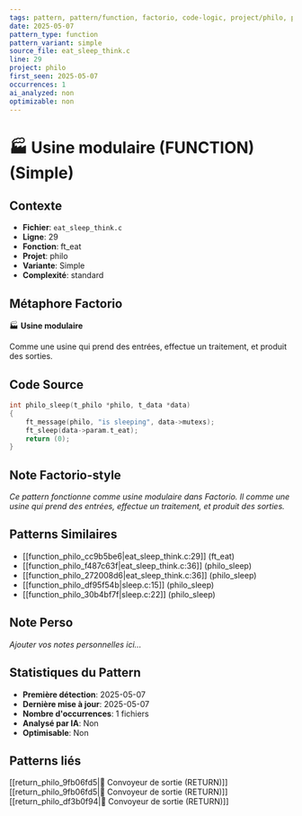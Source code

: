 ```yaml
---
tags: pattern, pattern/function, factorio, code-logic, project/philo, pattern/variant/simple
date: 2025-05-07
pattern_type: function
pattern_variant: simple
source_file: eat_sleep_think.c
line: 29
project: philo
first_seen: 2025-05-07
occurrences: 1
ai_analyzed: non
optimizable: non
---
```


# 🏭 Usine modulaire (FUNCTION) (Simple)

## Contexte
- **Fichier**: `eat_sleep_think.c`
- **Ligne**: 29
- **Fonction**: ft_eat
- **Projet**: philo
- **Variante**: Simple
- **Complexité**: standard

## Métaphore Factorio
🏭 **Usine modulaire**

Comme une usine qui prend des entrées, effectue un traitement, et produit des sorties.

## Code Source
```c
int	philo_sleep(t_philo *philo, t_data *data)
{
	ft_message(philo, "is sleeping", data->mutexs);
	ft_sleep(data->param.t_eat);
	return (0);
}
```

## Note Factorio-style
*Ce pattern fonctionne comme usine modulaire dans Factorio. Il comme une usine qui prend des entrées, effectue un traitement, et produit des sorties.*

## Patterns Similaires
- [[function_philo_cc9b5be6|eat_sleep_think.c:29]] (ft_eat)
- [[function_philo_f487c63f|eat_sleep_think.c:36]] (philo_sleep)
- [[function_philo_272008d6|eat_sleep_think.c:36]] (philo_sleep)
- [[function_philo_df95f54b|sleep.c:15]] (philo_sleep)
- [[function_philo_30b4bf7f|sleep.c:22]] (philo_sleep)

## Note Perso
*Ajouter vos notes personnelles ici...*

## Statistiques du Pattern
- **Première détection**: 2025-05-07
- **Dernière mise à jour**: 2025-05-07
- **Nombre d'occurrences**: 1 fichiers
- **Analysé par IA**: Non
- **Optimisable**: Non

## Patterns liés
[[return_philo_9fb06fd5|🚚 Convoyeur de sortie (RETURN)]]
[[return_philo_9fb06fd5|🚚 Convoyeur de sortie (RETURN)]]
[[return_philo_df3b0f94|🚚 Convoyeur de sortie (RETURN)]]
